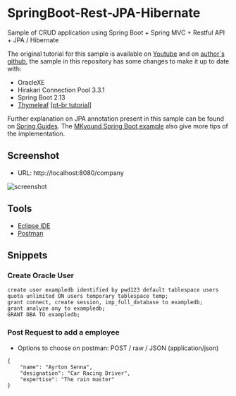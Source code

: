 # SpringBoot-Rest-JPA-Hibernate
Sample of CRUD application using Spring Boot + Spring MVC + Restful API + JPA / Hibernate 

The original tutorial for this sample is available on [Youtube](https://www.youtube.com/watch?v=DCZOchCX10s) and on [author´s github](https://github.com/varuncbv/SpringBootRestAPIHibernateJPAMYSQLTutorial/), the sample in this repository has some changes to make it up to date with:

- OracleXE
- Hirakari Connection Pool 3.3.1
- Spring Boot 2.13
- [Thymeleaf](https://www.mkyong.com/spring-boot/spring-boot-hello-world-example-thymeleaf/) [[pt-br tutorial](https://blog.algaworks.com/thymeleaf/)]

Further explanation on JPA annotation present in this sample can be found on [Spring Guides](https://github.com/spring-guides/gs-accessing-data-jpa).  The [MKyound Spring Boot example](https://www.mkyong.com/spring-boot/spring-boot-spring-data-jpa-oracle-example/) also give more tips of the implementation. 

## Screenshot

- URL: http://localhost:8080/company

![screenshot](C:\Projetos\SpringBoot-Rest-JPA-Hibernate\screenshot.jpg)

## Tools 

- [Eclipse IDE](https://www.eclipse.org/downloads/packages/)
- [Postman](https://www.getpostman.com/downloads/)

## Snippets

###  Create Oracle User

```
create user exampledb identified by pwd123 default tablespace users quota unlimited ON users temporary tablespace temp;
grant connect, create session, imp_full_database to exampledb;
grant analyze any to exampledb;
GRANT DBA TO exampledb;
```

### Post Request to add a employee

- Options to choose on postman: POST / raw / JSON (application/json)

````
{
    "name": "Ayrton Senna",
    "designation": "Car Racing Driver",
    "expertise": "The rain master"
}
````



